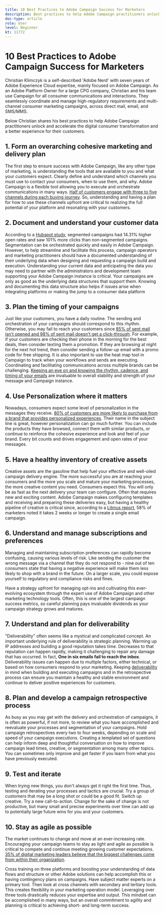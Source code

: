 ```yaml
---
title: 10 Best Practices to Adobe Campaign Success for Marketers 
description: Best practices to help Adobe Campaign practitioners unlock and accelerate the digital consumer transformation and a better experience for their customers.  
doc-type: article
role: User
level: Beginner
kt: 11772
---
```


# 10 Best Practices to Adobe Campaign Success for Marketers

Christian Klimczyk is a self-described 'Adobe Nerd' with seven years of Adobe Experience Cloud expertise, mainly focused on Adobe Campaign. As an Adobe Platform Owner for a large CPG company, Christian and his team use Campaign for all consumer communications and interactions. They seamlessly coordinate and manage high-regulatory requirements and multi-channel consumer marketing campaigns, across direct mail, email, and SMS/MMS.

Below Christian shares his best practices to help Adobe Campaign practitioners unlock and accelerate the digital consumer transformation and a better experience for their customers.  

 
## 1. Form an overarching cohesive marketing and delivery plan 

The first step to ensure success with Adobe Campaign, like any other type of marketing, is understanding the tools that are available to you and what your customers expect. Clearly define and understand which channels you must use to contact your consumers, when to use them, and why. Adobe Campaign is a flexible tool allowing you to execute and orchestrate communications in many ways. [Half of customers engage with three to five channels during each buying journey](https://www.mckinsey.com/capabilities/operations/our-insights/redefine-the-omnichannel-approach-focus-on-what-truly-matters). So, understanding and having a plan for how to use these channels upfront are critical to realizing the full potential of your platform and resonating with your customers. 
 

## 2. Document and understand your customer data  

According to a [Hubspot study](https://www.linkedin.com/pulse/customer-segmentation-effective-b2b-business-industry-sabreen), segmented campaigns had 14.31% higher open rates and saw 101% more clicks than non-segmented campaigns. Segmentation can be orchestrated quickly and easily in Adobe Campaign. However, to help streamline and facilitate this process, campaign operators and marketing practitioners should have a documented understanding of their underlying data when designing and requesting a campaign build and execution. Understanding your current data and anticipating the data you may need to partner with the administrators and development team supporting your Adobe Campaign instance is critical. Your campaigns are only as good as the underlying data structures that support them. Knowing and documenting this data structure also helps if issues arise when integrating platforms or making the jump to a consumer data platform 
 

## 3. Plan the timing of your campaigns 

Just like your customers, you have a daily routine. The sending and orchestration of your campaigns should correspond to this rhythm. Otherwise, you may fail to reach your customers since [85% of sent mail isn't opened and 98% of sent mail doesn't get a click-through](https://www.validity.com/resource-center/state-of-email-2021/). For example, if your customers are checking their phone in the morning for the best deals, then consider texting them a promotion. If they are browsing at night for the next hot trend, then consider sending a follow-up email with a promo code for free shipping. It is also important to use the heat map tool in Campaign to track when your workflows and sends are executing. Coordinating and facilitating communications across multiple brands can be challenging. [Keeping an eye on and knowing the rhythm, cadence, and timing of your emails](https://experienceleaguecommunities.adobe.com/t5/adobe-campaign-classic-blogs/predictive-send-time-optimization-with-adobe-campaign/ba-p/561554) are invaluable to overall stability and strength of your message and Campaign instance. 
  

## 4. Use Personalization where it matters 

Nowadays, consumers expect some level of personalization in the messages they receive. [80% of customers are more likely to purchase from a brand that provides personalized experiences](https://us.epsilon.com/power-of-me). Their name in the subject line is great, however personalization can go much further. You can include the products they have browsed, connect them with similar products, or continue to reinforce the cohesive experience and look and feel of your brand. Every bit counts and drives engagement and open rates of your messages.  
  

## 5. Have a healthy inventory of creative assets 

Creative assets are the gasoline that help fuel your effective and well-oiled campaign delivery engine. The more successful you are at reaching your consumers and the more you scale and mature your marketing processes, the more creative content you need. Consumers expect this. You will only be as fast as the next delivery your team can configure. Often that requires new and exciting content. Adobe Campaign makes configuring templates and receiving and preparing these deliveries easy, but having a healthy pipeline of creative is critical since, according to a [Litmus report](https://www.litmus.com/resources/state-of-email/), 58% of marketers noted it takes 2 weeks or longer to create a single email campaign. 


## 6. Understand and manage subscriptions and preferences 

Managing and maintaining subscription preferences can rapidly become confusing, causing various levels of risk. Like sending the customer the wrong message via a channel that they do not respond to - nine out of ten consumers state that having a negative experience will make them less likely to shop with a brand in the future. On a larger scale, you could expose yourself to regulatory and compliance risks and fines. 

Have a strategy upfront for managing opt-ins and cultivating this ever-evolving ecosystem through the expert use of Adobe Campaign and other marketing technology tools. Often, this is one of the largest campaign success metrics, so careful planning pays invaluable dividends as your campaign strategy grows and matures.  

  
## 7. Understand and plan for deliverability  

"Deliverability" often seems like a mystical and complicated concept. An important underlying rule of deliverability is strategic planning. Warming up IP addresses and building a good reputation takes time. Decreases to that reputation can happen rapidly, making it challenging to repair any damage that has occurred. In fact, **One in six emails fail to reach the inbox**. Deliverability issues can happen due to multiple factors, either technical, or based on how consumers respond to your marketing. Keeping [deliverability](https://business.adobe.com/products/campaign/email-deliverability.html) in mind when building and executing campaigns and in the retrospective process can ensure you maintain a healthy and stable environment and continue to deliver positive experiences for customers.  

  
## 8. Plan and develop a campaign retrospective process  

As busy as you may get with the delivery and orchestration of campaigns, it is often as powerful, if not more, to review what you have accomplished and reevaluate your processes and segmentation of your campaigns. Hold campaign retrospectives every two to four weeks, depending on scale and speed of your campaign executions. Creating a templated set of questions can help inform deep and thoughtful conversation on how to improve campaign lead times, creative, or segmentation among many other topics. You can sometimes only improve and get faster if you learn from what you have previously executed.  

  

## 9. Test and iterate  

When trying new things, you don't always get it right the first time. Thus, testing and iterating your processes and tactics are crucial. Try a group of customers that may be a long shot or could be a good fit. Switch up creative. Try a new call-to-action. Change for the sake of change is not productive, but many small and precise experiments over time can add up to potentially large future wins for you and your customers. 

  

## 10. Stay as agile as possible 

The market continues to change and move at an ever-increasing rate. Encouraging your campaign teams to stay as light and agile as possible is critical to compete and continue meeting growing customer expectations. [35% of digital marketing leaders believe that the biggest challenges come from within their organization](https://www.gartner.com/en/newsroom/press-releases/gartner-says-35--of-digital-marketing-leaders-believe-the-bigges). 

Cross training on three platforms and boosting your understanding of data flows and structure or other Adobe solutions can help accomplish this or having contingency plans on campaigns. Have subject matter experts on a primary tool. Then look at cross channels with secondary and tertiary tools. This creates flexibility in your marketing operation model. Leveraging over three tools drastically reduces your expertise and output. This mindset can be accomplished in many ways, but an overall commitment to agility and planning is critical to achieving short- and long-term success.
